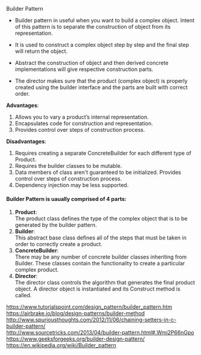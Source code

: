Builder Pattern
* Builder pattern in useful when you want to build a complex object. Intent of this pattern is to separate the construction of object from its representation.

* It is used to construct a complex object step by step and the final step will return the object.

* Abstract the construction of object and then derived concrete implementations will give respective construction parts.

* The director makes sure that the product (complex object) is properly created using the builder interface and the parts are built with correct order.

**Advantages**:
1. Allows you to vary a product’s internal representation.
2. Encapsulates code for construction and representation.
3. Provides control over steps of construction process.

**Disadvantages**:
1. Requires creating a separate ConcreteBuilder for each different type of Product.
2. Requires the builder classes to be mutable.
3. Data members of class aren't guaranteed to be initialized. Provides control over steps of construction process.
4. Dependency injection may be less supported.

#### Builder Pattern is uaually comprised of 4 parts:
1) **Product**:     
The product class defines the type of the complex object that is to be generated by the builder pattern.     
2) **Builder**:   
This abstract base class defines all of the steps that must be taken in order to correctly create a product.
3) **ConcreteBuilder**:     
There may be any number of concrete builder classes inheriting from Builder. These classes contain the functionality to create a particular complex product.
4) **Director**:     
The director class controls the algorithm that generates the final product object. A director object is instantiated and its Construct method is called.


https://www.tutorialspoint.com/design_pattern/builder_pattern.htm  
https://airbrake.io/blog/design-patterns/builder-method  
http://www.spuriousthoughts.com/2012/11/06/chaining-setters-in-c-builder-pattern/   
http://www.sourcetricks.com/2013/04/builder-pattern.html#.Wmi2P66nGpo   
https://www.geeksforgeeks.org/builder-design-pattern/
https://en.wikipedia.org/wiki/Builder_pattern
